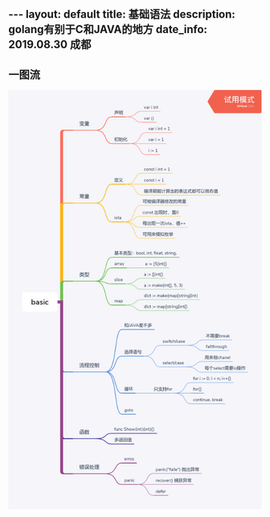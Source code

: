 ﻿﻿---
layout: default
title: 基础语法
description: golang有别于C和JAVA的地方
date_info: 2019.08.30 成都
---

    

## 一图流

![go_basic](basic/basic.png)



